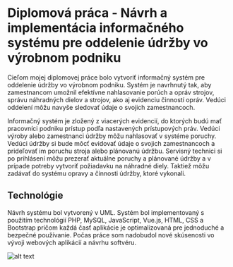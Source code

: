 # Diplomová práca - Návrh a implementácia informačného systému pre oddelenie údržby vo výrobnom podniku

Cieľom mojej diplomovej práce bolo vytvoriť informačný systém pre oddelenie údržby vo výrobnom podniku. Systém je navrhnutý tak, aby zamestnancom umožnil efektívne nahlasovanie porúch a opráv strojov, správu náhradných dielov a strojov, ako aj evidenciu činností opráv. Vedúci oddelení môžu navyše sledovať údaje o svojich zamestnancoch.

Informačný systém je zložený z viacerých evidencií, do ktorých budú mať pracovníci podniku prístup podľa nastavených prístupových práv. Vedúci výroby alebo zamestnanci údržby môžu nahlasovať v systéme poruchy. Vedúci údržby si bude môcť evidovať údaje o svojich zamestnancoch a prideľovať im poruchu stroja alebo plánovanú údržbu.
Servisný technici si po prihlásení môžu prezerať aktuálne poruchy a plánované údržby a v prípade potreby vytvoriť požiadavku na náhradné diely. Taktiež môžu zadávať do systému opravy a činnosti údržby, ktoré vykonali.

## Technológie

Návrh systému bol vytvorený v UML. Systém bol implementovaný s použitím technológií PHP, MySQL, JavaScript, Vue.js, HTML, CSS a Bootstrap pričom každá časť aplikácie je optimalizovaná pre jednoduché a bezpečné používanie. Počas práce som nadobudol nové skúsenosti vo vývoji webových aplikácií a návrhu softvéru.

![alt text](https://michal.pacesa.sk/wp-content/uploads/2024/08/diplomova-praca.png)
